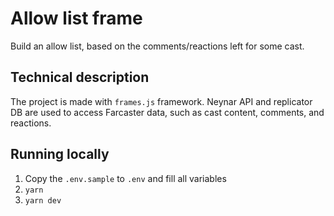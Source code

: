 # Allow list frame

Build an allow list, based on the comments/reactions left for some cast.

## Technical description

The project is made with `frames.js` framework. Neynar API and replicator DB are used to access Farcaster data, such as cast content, comments, and reactions.

## Running locally

1. Copy the `.env.sample` to `.env` and fill all variables
2. `yarn`
3. `yarn dev`